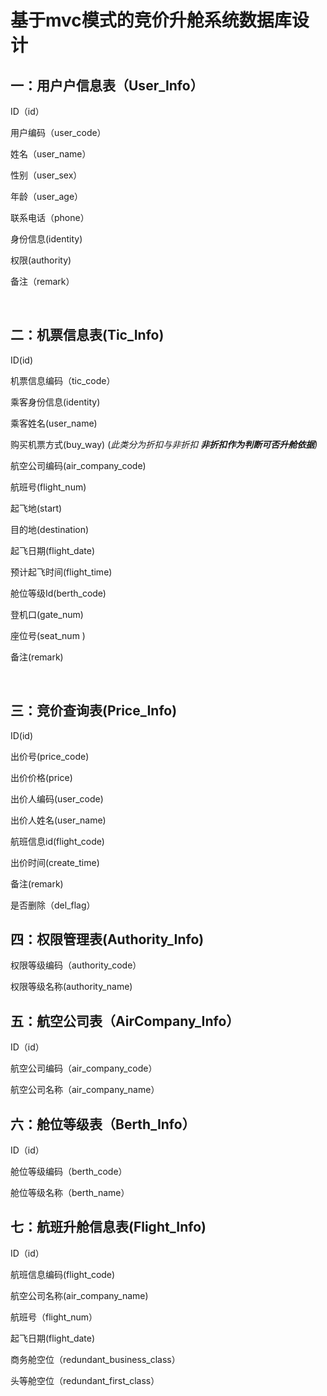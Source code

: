 # 基于mvc模式的竞价升舱系统数据库设计

## 一：用户户信息表（User_Info）

ID（id）   

用户编码（user_code）

姓名（user_name）      

性别（user_sex）    

年龄（user_age）      

联系电话（phone） 

身份信息(identity)

权限(authority)           

备注（remark）

​                                     

## 二：机票信息表(Tic_Info)

ID(id)

机票信息编码（tic_code）

乘客身份信息(identity)

乘客姓名(user_name)

购买机票方式(buy_way)  (*此类分为折扣与非折扣 **非折扣作为判断可否升舱依据**)*

航空公司编码(air_company_code)

航班号(flight_num)   

起飞地(start)

目的地(destination)     

起飞日期(flight_date)      

预计起飞时间(flight_time)

舱位等级Id(berth_code)      

登机口(gate_num)            

座位号(seat_num )           

备注(remark)

​                         

## 三：竞价查询表(Price_Info)

ID(id)

出价号(price_code)

出价价格(price) 

出价人编码(user_code) 

出价人姓名(user_name) 

航班信息id(flight_code)

出价时间(create_time) 

备注(remark)

是否删除（del_flag）



## 四：权限管理表(Authority_Info)

权限等级编码（authority_code）

权限等级名称(authority_name)



## 五：航空公司表（AirCompany_Info）

ID（id）

航空公司编码（air_company_code）

航空公司名称（air_company_name）   




## 六：舱位等级表（Berth_Info） 

ID（id）

舱位等级编码（berth_code）

舱位等级名称（berth_name）    
         



## 七：航班升舱信息表(Flight_Info)

ID（id）

航班信息编码(flight_code)

航空公司名称(air_company_name)

航班号（flight_num）

起飞日期(flight_date)  

商务舱空位（redundant_business_class）

头等舱空位（redundant_first_class）

##                  